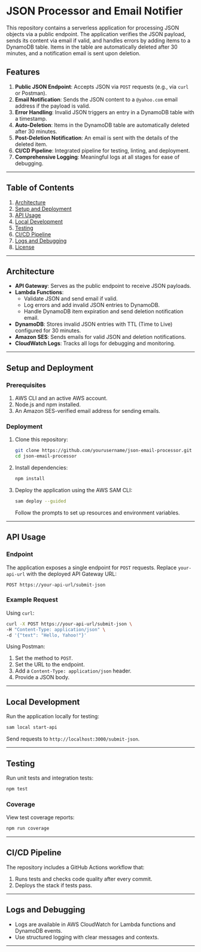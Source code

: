 
# JSON Processor and Email Notifier

This repository contains a serverless application for processing JSON objects via a public endpoint. The application verifies the JSON payload, sends its content via email if valid, and handles errors by adding items to a DynamoDB table. Items in the table are automatically deleted after 30 minutes, and a notification email is sent upon deletion.

## Features
1. **Public JSON Endpoint**: Accepts JSON via `POST` requests (e.g., via `curl` or Postman).
2. **Email Notification**: Sends the JSON content to a `@yahoo.com` email address if the payload is valid.
3. **Error Handling**: Invalid JSON triggers an entry in a DynamoDB table with a timestamp.
4. **Auto-Deletion**: Items in the DynamoDB table are automatically deleted after 30 minutes.
5. **Post-Deletion Notification**: An email is sent with the details of the deleted item.
6. **CI/CD Pipeline**: Integrated pipeline for testing, linting, and deployment.
7. **Comprehensive Logging**: Meaningful logs at all stages for ease of debugging.

---

## Table of Contents
1. [Architecture](#architecture)
2. [Setup and Deployment](#setup-and-deployment)
3. [API Usage](#api-usage)
4. [Local Development](#local-development)
5. [Testing](#testing)
6. [CI/CD Pipeline](#cicd-pipeline)
7. [Logs and Debugging](#logs-and-debugging)
8. [License](#license)

---

## Architecture

- **API Gateway**: Serves as the public endpoint to receive JSON payloads.
- **Lambda Functions**:
  - Validate JSON and send email if valid.
  - Log errors and add invalid JSON entries to DynamoDB.
  - Handle DynamoDB item expiration and send deletion notification email.
- **DynamoDB**: Stores invalid JSON entries with TTL (Time to Live) configured for 30 minutes.
- **Amazon SES**: Sends emails for valid JSON and deletion notifications.
- **CloudWatch Logs**: Tracks all logs for debugging and monitoring.

---

## Setup and Deployment

### Prerequisites
1. AWS CLI and an active AWS account.
2. Node.js and npm installed.
3. An Amazon SES-verified email address for sending emails.

### Deployment
1. Clone this repository:
   ```bash
   git clone https://github.com/yourusername/json-email-processor.git
   cd json-email-processor
   ```
2. Install dependencies:
   ```bash
   npm install
   ```
3. Deploy the application using the AWS SAM CLI:
   ```bash
   sam deploy --guided
   ```
   Follow the prompts to set up resources and environment variables.

---

## API Usage

### Endpoint
The application exposes a single endpoint for `POST` requests. Replace `your-api-url` with the deployed API Gateway URL:

```
POST https://your-api-url/submit-json
```

### Example Request
Using `curl`:
```bash
curl -X POST https://your-api-url/submit-json \
-H "Content-Type: application/json" \
-d '{"text": "Hello, Yahoo!"}'
```

Using Postman:
1. Set the method to `POST`.
2. Set the URL to the endpoint.
3. Add a `Content-Type: application/json` header.
4. Provide a JSON body.

---

## Local Development

Run the application locally for testing:
```bash
sam local start-api
```

Send requests to `http://localhost:3000/submit-json`.

---

## Testing

Run unit tests and integration tests:
```bash
npm test
```

### Coverage
View test coverage reports:
```bash
npm run coverage
```

---

## CI/CD Pipeline

The repository includes a GitHub Actions workflow that:
1. Runs tests and checks code quality after every commit.
2. Deploys the stack if tests pass.

---

## Logs and Debugging

- Logs are available in AWS CloudWatch for Lambda functions and DynamoDB events.
- Use structured logging with clear messages and contexts.

---


